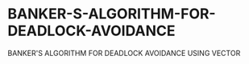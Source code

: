 # BANKER-S-ALGORITHM-FOR-DEADLOCK-AVOIDANCE
BANKER'S ALGORITHM FOR DEADLOCK AVOIDANCE USING VECTOR 
